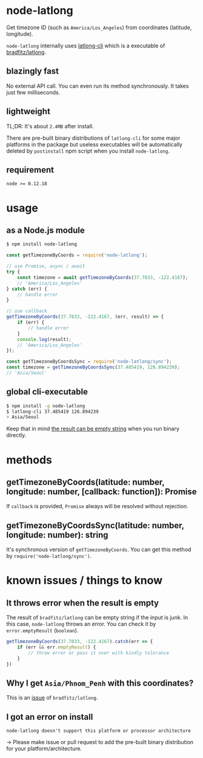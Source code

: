 # node-latlong
Get timezone ID (such as `America/Los_Angeles`) from coordinates (latitude, longitude).

`node-latlong` internally uses [latlong-cli](https://github.com/Ecube-Labs/latlong-cli) which is a executable of [bradfitz/latlong](https://github.com/bradfitz/latlong).

## blazingly fast
No external API call. You can even run its method synchronously. It takes just few milliseconds.

## lightweight
TL;DR: It's about `2.4MB` after install.

There are pre-built binary distributions of `latlong-cli` for some major platforms in the package but useless executables will be automatically deleted by `postinstall` npm script when you install `node-latlong`.

## requirement
`node >= 0.12.18`

# usage
## as a Node.js module
```bash
$ npm install node-latlong
```
```js
const getTimezoneByCoords = require('node-latlong');

// use Promise, async / await
try {
    const timezone = await getTimezoneByCoords(37.7833, -122.4167);
    // 'America/Los_Angeles'
} catch (err) {
    // handle error
}

// use callback
getTimezoneByCoords(37.7833, -122.4167, (err, result) => {
    if (err) {
        // handle error
    }
    console.log(result);
    // 'America/Los_Angeles'
});

const getTimezoneByCoordsSync = require('node-latlong/sync');
const timezone = getTimezoneByCoordsSync(37.485419, 126.894239);
// 'Asia/Seoul'
```
## global cli-executable
```bash
$ npm install -g node-latlong
$ latlong-cli 37.485419 126.894239
> Asia/Seoul
```
Keep that in mind [the result can be empty string](#it-throws-error-when-the-result-is-empty) when you run binary directly.

# methods
## getTimezoneByCoords(latitude: number, longitude: number, [callback: function]): Promise
If `callback` is provided, `Promise` always will be resolved without rejection.
## getTimezoneByCoordsSync(latitude: number, longitude: number): string
It's synchronous version of `getTimezoneByCoords`. You can get this method by `require('node-latlong/sync')`.

# known issues / things to know
## It throws error when the result is empty
The result of `bradfitz/latlong` can be empty string if the input is junk. In this case, `node-latlong` throws an error. You can check it by `error.emptyResult` (`boolean`).
```js
getTimezoneByCoords(37.7833, -122.4167).catch(err => {
    if (err && err.emptyResult) {
        // throw error or pass it over with kindly tolerance
    }
})
```
## Why I get `Asia/Phnom_Penh` with this coordinates?
This is an [issue](https://github.com/bradfitz/latlong/issues/1) of `bradfitz/latlong`.

## I got an error on install
`node-latlong doesn't support this platform or processor architecture`

-> Please make issue or pull request to add the pre-built binary distribution for your platform/architecture.
